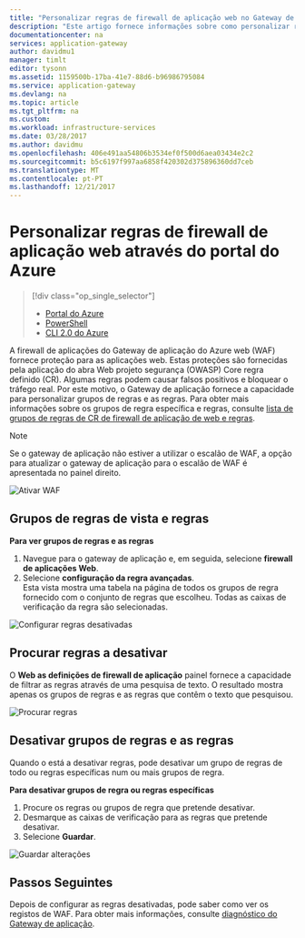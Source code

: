 ```yaml
---
title: "Personalizar regras de firewall de aplicação web no Gateway de aplicação do Azure - portal do Azure | Microsoft Docs"
description: "Este artigo fornece informações sobre como personalizar regras de firewall de aplicação do web no Gateway de aplicação com o portal do Azure."
documentationcenter: na
services: application-gateway
author: davidmu1
manager: timlt
editor: tysonn
ms.assetid: 1159500b-17ba-41e7-88d6-b96986795084
ms.service: application-gateway
ms.devlang: na
ms.topic: article
ms.tgt_pltfrm: na
ms.custom: 
ms.workload: infrastructure-services
ms.date: 03/28/2017
ms.author: davidmu
ms.openlocfilehash: 406e491aa54806b3534ef0f500d6aea03434e2c2
ms.sourcegitcommit: b5c6197f997aa6858f420302d375896360dd7ceb
ms.translationtype: MT
ms.contentlocale: pt-PT
ms.lasthandoff: 12/21/2017
---
```

# <a name="customize-web-application-firewall-rules-through-the-azure-portal"></a>Personalizar regras de firewall de aplicação web através do portal do Azure

> [!div class="op_single_selector"]
> * [Portal do Azure](application-gateway-customize-waf-rules-portal.md)
> * [PowerShell](application-gateway-customize-waf-rules-powershell.md)
> * [CLI 2.0 do Azure](application-gateway-customize-waf-rules-cli.md)

A firewall de aplicações do Gateway de aplicação do Azure web (WAF) fornece proteção para as aplicações web. Estas proteções são fornecidas pela aplicação do abra Web projeto segurança (OWASP) Core regra definido (CR). Algumas regras podem causar falsos positivos e bloquear o tráfego real. Por este motivo, o Gateway de aplicação fornece a capacidade para personalizar grupos de regras e as regras. Para obter mais informações sobre os grupos de regra específica e regras, consulte [lista de grupos de regras de CR de firewall de aplicação de web e regras](application-gateway-crs-rulegroups-rules.md).

>[!NOTE]
> Se o gateway de aplicação não estiver a utilizar o escalão de WAF, a opção para atualizar o gateway de aplicação para o escalão de WAF é apresentada no painel direito. 

![Ativar WAF][fig1]

## <a name="view-rule-groups-and-rules"></a>Grupos de regras de vista e regras

**Para ver grupos de regras e as regras**
   1. Navegue para o gateway de aplicação e, em seguida, selecione **firewall de aplicações Web**.  
   2. Selecione **configuração da regra avançadas**.  
   Esta vista mostra uma tabela na página de todos os grupos de regra fornecido com o conjunto de regras que escolheu. Todas as caixas de verificação da regra são selecionadas.

![Configurar regras desativadas][1]

## <a name="search-for-rules-to-disable"></a>Procurar regras a desativar

O **Web as definições de firewall de aplicação** painel fornece a capacidade de filtrar as regras através de uma pesquisa de texto. O resultado mostra apenas os grupos de regras e as regras que contêm o texto que pesquisou.

![Procurar regras][2]

## <a name="disable-rule-groups-and-rules"></a>Desativar grupos de regras e as regras

Quando o está a desativar regras, pode desativar um grupo de regras de todo ou regras específicas num ou mais grupos de regra. 

**Para desativar grupos de regra ou regras específicas**

   1. Procure os regras ou grupos de regra que pretende desativar.
   2. Desmarque as caixas de verificação para as regras que pretende desativar. 
   2. Selecione **Guardar**. 

![Guardar alterações][3]

## <a name="next-steps"></a>Passos Seguintes

Depois de configurar as regras desativadas, pode saber como ver os registos de WAF. Para obter mais informações, consulte [diagnóstico do Gateway de aplicação](application-gateway-diagnostics.md#diagnostic-logging).

[fig1]: ./media/application-gateway-customize-waf-rules-portal/1.png
[1]: ./media/application-gateway-customize-waf-rules-portal/figure1.png
[2]: ./media/application-gateway-customize-waf-rules-portal/figure2.png
[3]: ./media/application-gateway-customize-waf-rules-portal/figure3.png
